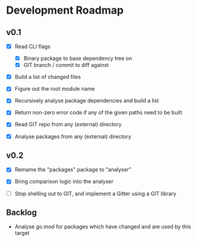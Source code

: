 Development Roadmap
===================

v0.1
----

- [x] Read CLI flags
    - [x] Binary package to base dependency tree on
    - [x] GIT branch / commit to diff against
- [x] Build a list of changed files
- [x] Figure out the root module name
- [x] Recursively analyse package dependencies and build a list
- [x] Return non-zero error code if any of the given paths need to be built
- [x] Read GIT repo from any (external) directory
- [x] Analyse packages from any (external) directory


v0.2
----

- [x] Remame the "packages" package to "analyser"
- [x] Bring comparison logic into the analyser
- [ ] Stop shelling out to GIT, and implement a Gitter using a GIT library


Backlog
-------
- Analyse go.mod for packages which have changed and are used by this target

